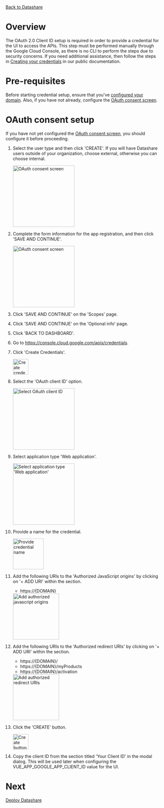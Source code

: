 [Back to Datashare](./README.md)

# Overview
The OAuth 2.0 Client ID setup is required in order to provide a credential for the UI to access the APIs. This step must be performed manually through the Google Cloud Console, as there is no CLI to perform the steps due to security concerns. If you need additional assistance, then follow the steps in [Creating your credentials](https://cloud.google.com/docs/authentication/end-user#creating_your_client_credentials)
in our public documentation.

# Pre-requisites
Before starting credential setup, ensure that you've [configured your domain](./DOMAIN_SETUP.md). Also, if you have not already, configure the [OAuth consent screen](https://console.cloud.google.com/apis/credentials/consent).

# OAuth consent setup
If you have not yet configured the [OAuth consent screen](https://console.cloud.google.com/apis/credentials/consent), you should configure it before proceeding.

1. Select the user type and then click 'CREATE'. If you will have Datashare users outside of your organization, choose external, otherwise you can choose internal.

    <img src="./assets/credentials/1-oauth_consent_screen.png" alt="OAuth consent screen" height="200"/>

2. Complete the form information for the app registration, and then click 'SAVE AND CONTINUE'.

    <img src="./assets/credentials/2-oauth_consent_screen.png" alt="OAuth consent screen" height="200"/>

3. Click 'SAVE AND CONTINUE' on the 'Scopes' page.
4. Click 'SAVE AND CONTINUE' on the 'Optional info' page.
5. Click 'BACK TO DASHBOARD'.

1. Go to https://console.cloud.google.com/apis/credentials.
2. Click 'Create Credentials'.

    <img src="./assets/credentials/create_credentials_button.png" alt="Create credentials button" height="50"/>

3. Select the 'OAuth client ID' option.

    <img src="./assets/credentials/select_oauth_client_id.png" alt="Select OAuth client ID" height="200"/>

4. Select application type 'Web application'.

    <img src="./assets/credentials/select_application_type.png" alt="Select application type 'Web application'" height="200"/>

5. Provide a name for the credential.

    <img src="./assets/credentials/input_application_name.png" alt="Provide credential name" height="100"/>

6. Add the following URIs to the 'Authorized JavaScript origins' by clicking on '+ ADD URI' within the section.
    - https://{DOMAIN}

    <img src="./assets/credentials/authorized_javascript_origins.png" alt="Add authorized javascript origins" height="150"/>

7. Add the following URIs to the 'Authorized redirect URIs' by clicking on '+ ADD URI' within the section.
    - https://{DOMAIN}/
    - https://{DOMAIN}/myProducts
    - https://{DOMAIN}/activation

    <img src="./assets/credentials/authorized_redirect_uris.png" alt="Add authorized redirect URIs" height="150"/>

8. Click the 'CREATE' button.

    <img src="./assets/credentials/create_button.png" alt="Create button" height="50"/>

9. Copy the client ID from the section titled 'Your Client ID' in the modal dialog. This will be used later when configuring the VUE_APP_GOOGLE_APP_CLIENT_ID value for the UI.

# Next
[Deploy Datashare](./DEPLOY.md)